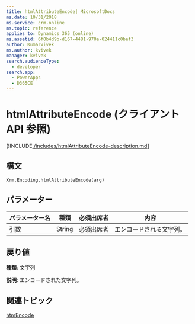 ```yaml
---
title: htmlAttributeEncode| MicrosoftDocs
ms.date: 10/31/2018
ms.service: crm-online
ms.topic: reference
applies_to: Dynamics 365 (online)
ms.assetid: 6f0b4d9b-d167-4481-970e-024411c0bef3
author: KumarVivek
ms.author: kvivek
manager: kvivek
search.audienceType:
  - developer
search.app:
  - PowerApps
  - D365CE
---
```

# <a name="htmlattributeencode-client-api-reference"></a>htmlAttributeEncode (クライアント API 参照)



[!INCLUDE[./includes/htmlAttributeEncode-description.md](./includes/htmlAttributeEncode-description.md)] 

## <a name="syntax"></a>構文

`Xrm.Encoding.htmlAttributeEncode(arg)`

## <a name="parameters"></a>パラメーター

|パラメーター名        | 種類​​           | 必須出席者  |内容  |
| ------------- |-------------| -----|-----|
|引数        | String           | 必須出席者  |エンコードされる文字列。  |


## <a name="return-value"></a>戻り値

**種類**: 文字列

**説明**: エンコードされた文字列。

## <a name="related-topics"></a>関連トピック
[htmEncode](htmlEncode.md)